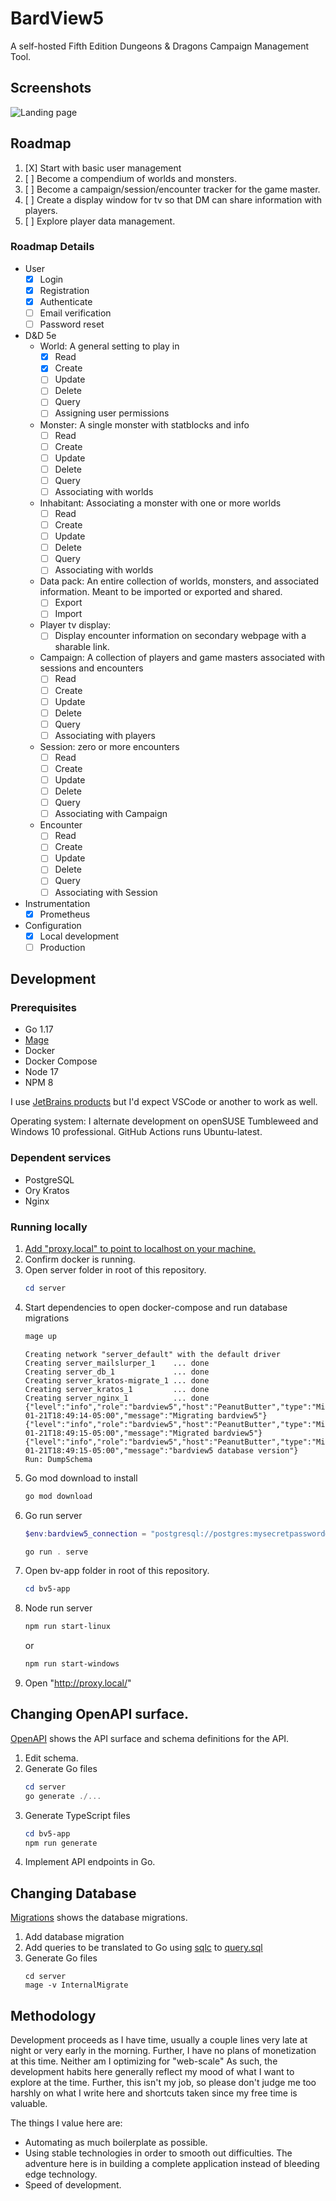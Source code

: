 # BardView5

A self-hosted Fifth Edition Dungeons & Dragons Campaign Management Tool. 

## Screenshots

![Landing page](e2e/screenshots/unauth_landing.png)

## Roadmap

1. [X] Start with basic user management
2. [ ] Become a compendium of worlds and monsters.
3. [ ] Become a campaign/session/encounter tracker for the game master.
4. [ ] Create a display window for tv so that DM can share information with players. 
5. [ ] Explore player data management.

### Roadmap Details

- User
    - [X] Login
    - [X] Registration
    - [X] Authenticate
    - [ ] Email verification
    - [ ] Password reset
- D&D 5e
    - World: A general setting to play in
        - [X] Read
        - [X] Create
        - [ ] Update
        - [ ] Delete
        - [ ] Query
        - [ ] Assigning user permissions
    - Monster: A single monster with statblocks and info
        - [ ] Read
        - [ ] Create
        - [ ] Update
        - [ ] Delete
        - [ ] Query
        - [ ] Associating with worlds
    - Inhabitant: Associating a monster with one or more worlds
        - [ ] Read
        - [ ] Create
        - [ ] Update
        - [ ] Delete
        - [ ] Query
        - [ ] Associating with worlds
    - Data pack: An entire collection of worlds, monsters, and associated information. Meant to be imported or exported and shared.
        - [ ] Export
        - [ ] Import
    - Player tv display:
        - [ ] Display encounter information on secondary webpage with a sharable link.
    - Campaign: A collection of players and game masters associated with sessions and encounters
        - [ ] Read
        - [ ] Create
        - [ ] Update
        - [ ] Delete
        - [ ] Query
        - [ ] Associating with players
    - Session: zero or more encounters
        - [ ] Read
        - [ ] Create
        - [ ] Update
        - [ ] Delete
        - [ ] Query
        - [ ] Associating with Campaign
    - Encounter
        - [ ] Read
        - [ ] Create
        - [ ] Update
        - [ ] Delete
        - [ ] Query
        - [ ] Associating with Session
- Instrumentation
    - [X] Prometheus
- Configuration
    - [X] Local development
    - [ ] Production

## Development

### Prerequisites

* Go 1.17
* [Mage](https://magefile.org/)
* Docker
* Docker Compose
* Node 17
* NPM 8

I use [JetBrains products](https://www.jetbrains.com/) but I'd expect VSCode or another to work as well.

Operating system: I alternate development on openSUSE Tumbleweed and Windows 10 professional. GitHub Actions runs Ubuntu-latest.

### Dependent services

* PostgreSQL
* Ory Kratos
* Nginx

### Running locally

1. [Add "proxy.local" to point to localhost on your machine.](https://linuxize.com/post/how-to-edit-your-hosts-file/)
2. Confirm docker is running.
3. Open server folder in root of this repository.
   ```powershell
   cd server
   ```
4. Start dependencies to open docker-compose and run database migrations
   ```powershell
   mage up
   ```
   ```
   Creating network "server_default" with the default driver
   Creating server_mailslurper_1    ... done
   Creating server_db_1             ... done
   Creating server_kratos-migrate_1 ... done
   Creating server_kratos_1         ... done
   Creating server_nginx_1          ... done
   {"level":"info","role":"bardview5","host":"PeanutButter","type":"Migration","migration_version":0,"migration_dirty":false,"time":"2022-01-21T18:49:14-05:00","message":"Migrating bardview5"}
   {"level":"info","role":"bardview5","host":"PeanutButter","type":"Migration","migration_dirty":false,"migration_version":0,"time":"2022-01-21T18:49:15-05:00","message":"Migrated bardview5"}
   {"level":"info","role":"bardview5","host":"PeanutButter","type":"Migration","migration_dirty":false,"migration_version":1,"time":"2022-01-21T18:49:15-05:00","message":"bardview5 database version"}
   Run: DumpSchema
   ```
5. Go mod download to install
   ```powershell
   go mod download
   ```
6. Go run server
   ```powershell
   $env:bardview5_connection = "postgresql://postgres:mysecretpassword@localhost/bardview5?sslmode=disable"
   ```
   ```powershell
   go run . serve
   ```
7. Open bv-app folder in root of this repository.   
   ```powershell
   cd bv5-app
   ```
8. Node run server
   ```powershell
   npm run start-linux
   ```
   or 
   ```powershell
   npm run start-windows
   ```
9. Open "http://proxy.local/"

## Changing OpenAPI surface.

[OpenAPI](server/bardview5.yaml) shows the API surface and schema definitions for the API.

1. Edit schema.
2. Generate Go files
   ```powershell
   cd server
   go generate ./...
   ```
3. Generate TypeScript files
   ```powershell
   cd bv5-app
   npm run generate
   ```
4. Implement API endpoints in Go.

## Changing Database

[Migrations](server/migrations) shows the database migrations.

1. Add database migration
2. Add queries to be translated to Go using [sqlc](https://sqlc.dev/) to [query.sql](server/db/query.sql)
3. Generate Go files
   ```
   cd server
   mage -v InternalMigrate
   ```

## Methodology

Development proceeds as I have time, usually a couple lines very late at night or very early in the morning. Further, I have no plans of monetization at this time. Neither am I optimizing for "web-scale" As such, the development habits here generally reflect my mood of what I want to explore at the time. Further, this isn't my job, so please don't judge me too harshly on what I write here and shortcuts taken since my free time is valuable.

The things I value here are:

* Automating as much boilerplate as possible.
* Using stable technologies in order to smooth out difficulties. The adventure here is in building a complete application instead of bleeding edge technology.
* Speed of development.


